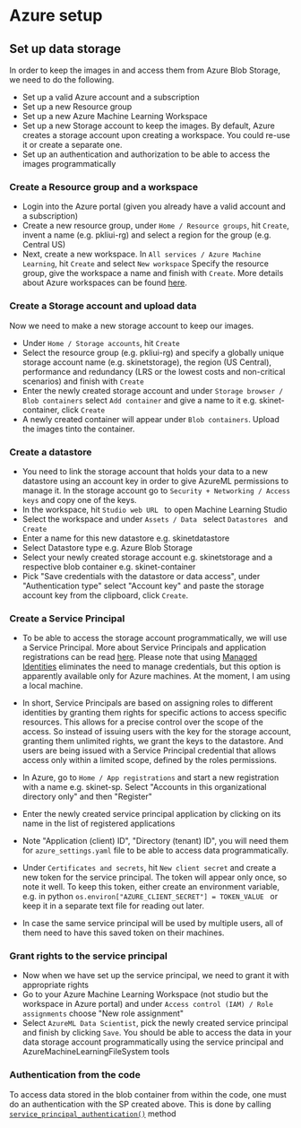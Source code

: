 # Azure setup

## Set up data storage

In order to keep the images in and access them from Azure Blob Storage, we need to do the following. 

- Set up a valid Azure account and a subscription
- Set up a new Resource group
- Set up a new Azure Machine Learning Workspace
- Set up a new Storage account to keep the images. By default, Azure creates a storage account upon creating a workspace. You could re-use it or create a separate one.
- Set up an authentication and authorization to be able to access the images programmatically

### Create a Resource group and a workspace

- Login into the Azure portal (given you already have a valid account and a subscription)
- Create a new resource group, under ```Home / Resource groups```, hit ```Create```, invent a name (e.g. pkliui-rg) and select a region for the group (e.g. Central US)
- Next, create a new workspace. In ```All services / Azure Machine Learning```, hit ```Create``` and select ```New workspace``` Specify the resource group, give the workspace a name and  finish with ```Create```. More details about Azure workspaces can be found [here](https://learn.microsoft.com/en-us/azure/machine-learning/how-to-manage-workspace?view=azureml-api-2&tabs=python). 

### Create a Storage account and upload data

Now we need to make a new storage account to keep our images. 
- Under ```Home / Storage accounts```, hit ```Create```
- Select the resource group (e.g. pkliui-rg) and specify a globally unique storage account name (e.g. skinetstorage), the region (US Central), performance and redundancy (LRS or the lowest costs and non-critical scenarios) and  finish with ```Create```
- Enter the newly created storage account and under ```Storage browser / Blob containers``` select ```Add container``` and give a name to it e.g. skinet-container, click ```Create```
- A newly created container will appear under ```Blob containers```. Upload the images tinto the container.

### Create a datastore

- You need to link the storage account that holds your data to a new datastore using an account key in order to give AzureML permissions to manage it. In the storage account go to ```Security + Networking / Access keys```  and copy one of the keys.
- In the workspace, hit  ```Studio web URL ``` to open Machine Learning Studio
- Select the workspace and under  ```Assets / Data ``` select  ```Datastores ``` and  ```Create ``` 
- Enter a name for this new datastore e.g. skinetdatastore
- Select Datastore type e.g. Azure Blob Storage
- Select your newly created storage account e.g. skinetstorage and a respective blob container e.g. skinet-container
- Pick "Save credentials with the datastore or data access", under "Authentication type" select "Account key" and paste the storage account key from the clipboard, click ```Create```.
  
### Create a Service Principal

- To be able to access the storage account programmatically, we will use a Service Principal. More about Service Principals and application registrations can be read [here](https://learn.microsoft.com/en-us/entra/identity-platform/app-objects-and-service-principals?tabs=browser). Please note that using [Managed Identities](https://learn.microsoft.com/en-us/entra/identity/managed-identities-azure-resources/overview) eliminates the need to manage credentials, but this option is apparently available only for Azure machines. At the moment, I am using a local machine.

- In short, Service Principals are based on assigning roles to different identities by granting them rights for specific actions to access specific resources. This allows for a precise control over the scope of the access. So instead of issuing users with the key for the storage account, granting them unlimited rights, we grant the keys to the datastore. And users are being issued with a Service Principal credential that allows access only within a limited scope, defined by the roles permissions.

- In Azure, go to ```Home / App registrations``` and start a new registration with a name e.g. skinet-sp. Select "Accounts in this organizational directory only" and then "Register"
- Enter the newly created service principal application by clicking on its name in the list of registered applications
- Note "Application (client) ID", "Directory (tenant) ID", you will need them for ```azure_settings.yaml``` file to be able to access data programmatically.
- Under ```Certificates and secrets```, hit ```New client secret``` and create a new token for the service principal. The token will appear only once, so note it well. To keep this token, either create an environment variable, e.g. in python ```os.environ["AZURE_CLIENT_SECRET"] = TOKEN_VALUE ``` or keep it in a separate text file for reading out later.
- In case the same service principal will be used by multiple users, all of them need to have this saved token on their machines.

### Grant rights to the service principal

- Now when we have set up the service principal, we need to grant it with appropriate rights
- Go to your Azure Machine Learning Workspace (not studio but the workspace in Azure portal) and under ```Access control (IAM) / Role assignments``` choose "New role assignment"
- Select ```AzureML Data Scientist```, pick the newly created service principal and finish by clicking ```Save```. You should be able to access the data in your data storage account programmatically using the service principal and AzureMachineLearningFileSystem tools

### Authentication from the code
To access data stored in the blob container from within the code, one must do an authentication with the SP created above. This is done by calling [```service_principal_authentication()```](https://github.com/pkliui/SkiNet/blob/main/SkiNet/Azure/azure_setup.py) method